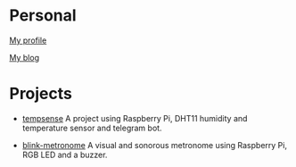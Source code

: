# Personal

[My profile](https://github.com/vorthkor)

[My blog](https://vorthkor.github.io/victao-blog/)

# Projects

- [tempsense](https://github.com/vorthkor/tempsense)
A project using Raspberry Pi, DHT11 humidity and temperature sensor and telegram bot.

- [blink-metronome](https://github.com/vorthkor/blink-metronome)
A visual and sonorous metronome using Raspberry Pi, RGB LED and a buzzer.

